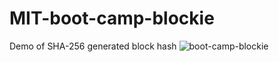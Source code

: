 # MIT-boot-camp-blockie
Demo of SHA-256 generated block hash
![boot-camp-blockie](https://user-images.githubusercontent.com/99291782/159166144-00b41f0a-ef4b-493f-960f-cc5da8148313.png)
